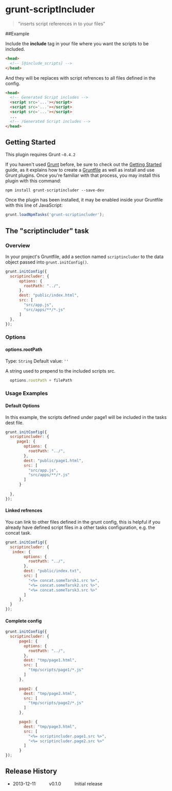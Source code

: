 # grunt-scriptIncluder
> "inserts script references in to your files"

##Example

Include the **include** tag in your file where you want the scripts to be included.

```html
<head>
  <!-- [@include_scripts] -->
</head>
```

And they will be replaces with script refrences to all files defined in the config.

```html
<head>
  <!-- Generated Script includes -->
  <script src='...'></script>
  <script src='...'></script>
  <script src='...'></script>
  ...
  <!-- /Generated Script includes -->
</head>
```



## Getting Started
This plugin requires Grunt `~0.4.2`

If you haven't used [Grunt](http://gruntjs.com/) before, be sure to check out the [Getting Started](http://gruntjs.com/getting-started) guide, as it explains how to create a [Gruntfile](http://gruntjs.com/sample-gruntfile) as well as install and use Grunt plugins. Once you're familiar with that process, you may install this plugin with this command:

```shell
npm install grunt-scriptincluder --save-dev
```

Once the plugin has been installed, it may be enabled inside your Gruntfile with this line of JavaScript:

```js
grunt.loadNpmTasks('grunt-scriptincluder');
```

## The "scriptincluder" task

### Overview
In your project's Gruntfile, add a section named `scriptincluder` to the data object passed into `grunt.initConfig()`.

```js
grunt.initConfig({
  scriptincluder: {
      options: {
        rootPath: "../",
      },
      dest: "public/index.html",
      src: [
        "src/app.js",
        "src/apps/**/*.js"
      ]
  },
});
```

### Options

#### options.rootPath
Type: `String`
Default value: `''`

A string used to prepend to the included scripts src.

```js
  options.rootPath + filePath
```


### Usage Examples

#### Default Options


In this example, the scripts defined under page1 will be included in the tasks dest file.

```js
grunt.initConfig({
  scriptincluder: {
     page1: {
        options: {
          rootPath: "../",
        },
        dest: "public/page1.html",
        src: [
          "src/app.js",
          "src/apps/**/*.js"
        ]
      }
      
  },
});
```

#### Linked refrences
You can link to other files defined in the grunt config, this is helpful if you already have defined script files in a other tasks configuration, e.g. the concat task.


```js
grunt.initConfig({
  scriptincluder: {
   index: {
        options: {
          rootPath: "../",
        },
        dest: "public/index.txt",
        src: [
          "<%= concat.someTarsk1.src %>",
          "<%= concat.someTarsk2.src %>",
          "<%= concat.someTarsk3.src %>"
        ]
      },
  }
});
```

#### Complete config


```js
grunt.initConfig({
  scriptincluder: {
      page1: {
        options: {
          rootPath: "../",
        },
        dest: "tmp/page1.html",
        src: [
          "tmp/scripts/page1/*.js"
        ]
      },

      page2: {
        dest: "tmp/page2.html",
        src: [
          "tmp/scripts/page2/*.js"
        ]
      },

      page3: {
        dest: "tmp/page3.html",
        src: [
          "<%= scriptincluder.page1.src %>",
          "<%= scriptincluder.page2.src %>"
        ]
      }
});
```

## Release History
 * 2013-12-11   v0.1.0   Initial release
